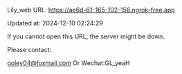 Lily_web URL: https://ae6d-61-165-102-156.ngrok-free.app

Updated at: 2024-12-10 02:24:29

If you cannot open this URL, the server might be down.

Please contact: 

goley04@foxmail.com Or Wechat:GL_yeaH